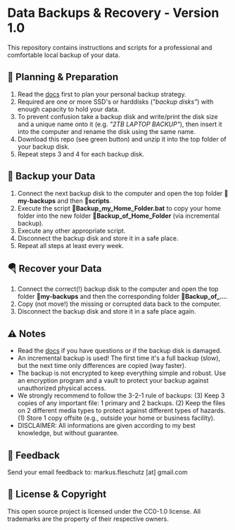 Data Backups & Recovery - Version 1.0
=====================================

This repository contains instructions and scripts for a professional and comfortable local backup of your data.

🔧 Planning & Preparation
--------------------------
1. Read the [docs](docs) first to plan your personal backup strategy.
2. Required are one or more SSD's or harddisks (*"backup disks"*) with enough capacity to hold your data.
3. To prevent confusion take a backup disk and write/print the disk size and a unique name onto it (e.g. *"2TB LAPTOP BACKUP"*), then insert it into the computer and rename the disk using the same name.
4. Download this repo (see green button) and unzip it into the top folder of your backup disk.
5. Repeat steps 3 and 4 for each backup disk.

💾 Backup your Data
--------------------
1. Connect the next backup disk to the computer and open the top folder **📁my-backups** and then **📁scripts**.
2. Execute the script **📄Backup_my_Home_Folder.bat** to copy your home folder into the new folder **📁Backup_of_Home_Folder** (via incremental backup). 
3. Execute any other appropriate script.
4. Disconnect the backup disk and store it in a safe place.
5. Repeat all steps at least every week.

🪂 Recover your Data
---------------------
1. Connect the correct(!) backup disk to the computer and open the top folder **📁my-backups** and then the corresponding folder **📁Backup_of_...**.
2. Copy (not move!) the missing or corrupted data back to the computer.
3. Disconnect the backup disk and store it in a safe place again.

⚠️ Notes
---------
* Read the [docs](docs) if you have questions or if the backup disk is damaged.
* An incremental backup is used! The first time it's a full backup (slow), but the next time only differences are copied (way faster).
* The backup is not encrypted to keep everything simple and robust. Use an encryption program and a vault to protect your backup against unauthorized physical access.
* We strongly recommend to follow the 3-2-1 rule of backups: (3) Keep 3 copies of any important file: 1 primary and 2 backups. (2) Keep the files on 2 different media types to protect against different types of hazards. (1) Store 1 copy offsite (e.g., outside your home or business facility).
* DISCLAIMER: All informations are given according to my best knowledge, but without guarantee. 

📧 Feedback
------------
Send your email feedback to: markus.fleschutz [at] gmail.com

🤝 License & Copyright
-----------------------
This open source project is licensed under the CC0-1.0 license. All trademarks are the property of their respective owners.
